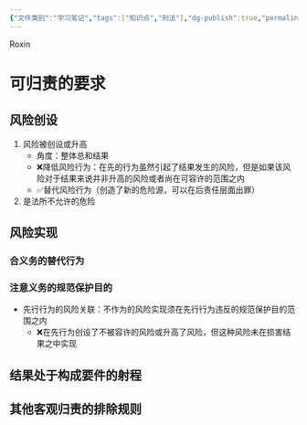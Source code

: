 ```yaml
---
{"文件类别":"学习笔记","tags":["知识点","刑法"],"dg-publish":true,"permalink":"/学习笔记studyup/刑总/客观归责理论/","dgPassFrontmatter":true,"created":"2024-11-26T13:59:40.479+08:00","updated":"2024-12-03T22:17:38.590+08:00"}
---
```


Roxin
# 可归责的要求
## 风险创设
1. 风险被创设或升高
	- 角度：整体总和结果
	- ❌降低风险行为：在先的行为虽然引起了结果发生的风险，但是如果该风险对于结果来说并非升高的风险或者尚在可容许的范围之内
	- ✅替代风险行为（创造了新的危险源，可以在后责任层面出罪）
2. 是法所不允许的危险
## 风险实现
### 合义务的替代行为
### 注意义务的规范保护目的
- 先行行为的风险关联：不作为的风险实现须在先行行为违反的规范保护目的范围之内
	- ❌在先行为创设了不被容许的风险或升高了风险，但这种风险未在损害结果之中实现
## 结果处于构成要件的射程
## 其他客观归责的排除规则